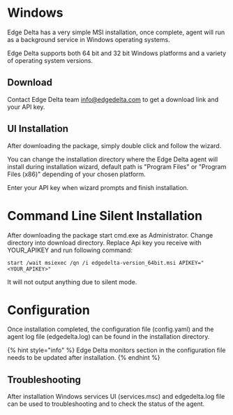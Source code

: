 # Windows

Edge Delta has a very simple MSI installation, once complete, agent will run as a background service in Windows operating systems.

Edge Delta supports both 64 bit and 32 bit Windows platforms and a variety of operating system versions.

## Download

Contact Edge Delta team [info@edgedelta.com](mailto:info@edgedelta.com) to get a download link and your API key.

## UI Installation

After downloading the package, simply double click and follow the wizard.

You can change the installation directory where the Edge Delta agent will install during installation wizard, default path is "Program Files" or "Program Files \(x86\)" depending of your chosen platform.

Enter your API key when wizard prompts and finish installation.

# Command Line Silent Installation

After downloading the package start cmd.exe as Administrator. Change directory into download directory. Replace Api key you receive with YOUR_APIKEY and run following command:
```
start /wait msiexec /qn /i edgedelta-version_64bit.msi APIKEY="<YOUR_APIKEY>"
```

It will not output anything due to silent mode.

# Configuration

Once installation completed, the configuration file \(config.yaml\) and the agent log file \(edgedelta.log\) can be found in the installation directory.

{% hint style="info" %}
Edge Delta monitors section in the configuration file needs to be updated after installation.
{% endhint %}

## Troubleshooting

After installation Windows services UI \(services.msc\) and edgedelta.log file can be used to troubleshooting and to check the status of the agent.
